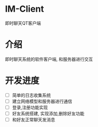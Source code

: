 # IM-Client
即时聊天QT客户端

# 介绍
即时聊天系统的软件客户端, 和服务器进行交互

# 开发进度
- [ ] 简单的日志收集系统
- [ ] 建立网络模型和服务器进行通信
- [ ] 登录,注册功能实现
- [ ] 好友系统搭建, 实现添加,删除好友功能
- [ ] 和好友正常聊天发消息